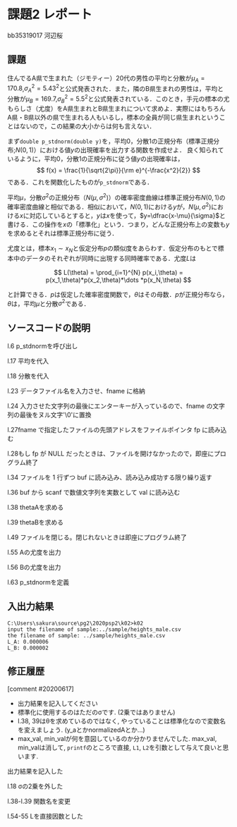 # 課題2 レポート

bb35319017 河辺桜

## 課題

住んでるA県で生まれた（ジモティー）20代の男性の平均と分散が$\mu_{A}=170.8$,$\sigma^2_{A}={5.43}^2$と公式発表された．また，隣のB県生まれの男性は，平均と分散が$\mu_{B}=169.7$,$\sigma^2_{B}={5.5}^2$と公式発表されている．このとき，手元の標本の尤もらしさ（尤度）をA県生まれとB県生まれについて求めよ．実際にはもちろんA県・B県以外の県で生まれる人もいるし，標本の全員が同じ県生まれということはないので，この結果の大小からは何も言えない．
   
まず`double p_stdnorm(double y)`を，平均0，分散1の正規分布（標準正規分布;$N(0,1)$）における値$y$の出現確率を出力する関数を作成せよ．
良く知られているように，平均0，分散1の正規分布に従う値$y$の出現確率は，
$$
  f(x) = \frac{1}{\sqrt{2\pi}}{\rm e}^{-\frac{x^2}{2}}
$$
である．これを関数化したものが`p_stdnorm`である．

平均$\mu$，分散$\sigma^2$の正規分布（$N(\mu,\sigma^2)$）の確率密度曲線は標準正規分布$N(0,1)$の確率密度曲線と相似である．相似において，$N(0,1)$における$y$が，$N(\mu,\sigma^2)$における$x$に対応しているとすると，$y$は$x$を使って，$y=\dfrac{x-\mu}{\sigma}$と書ける．この操作を$x$の「標準化」という．つまり，どんな正規分布上の変数も$y$を求めるとそれは標準正規分布に従う．

尤度とは，標本$x_1\sim x_N$と仮定分布$p$の類似度をあらわす．仮定分布のもとで標本中のデータのそれぞれが同時に出現する同時確率である．尤度$L$は

$$
L(\theta) = \prod_{i=1}^{N} p(x_i,\theta) = p(x_1,\theta)*p(x_2,\theta)*\dots *p(x_N,\theta)
$$

と計算できる．$p$は仮定した確率密度関数で，$\theta$はその母数．$p$が正規分布なら，$\theta$は，平均$\mu$と分散$\sigma^2$である．

## ソースコードの説明

l.6 p_stdnormを呼び出し

l.17 平均を代入

l.18 分散を代入

l.23 データファイル名を入力させ、fname に格納

l.24 入力させた文字列の最後にエンターキーが入っているので、fname の文字列の最後をヌル文字'\0'に置換

l.27fname で指定したファイルの先頭アドレスをファイルポインタ fp に読み込む

l.28もし fp が NULL だったときは、ファイルを開けなかったので，即座にプログラム終了

l.34 ファイルを 1 行ずつ buf に読み込み、読み込み成功する限り繰り返す

l.36 buf から scanf で数値文字列を実数として val に読み込む

l.38 thetaAを求める

l.39 thetaBを求める

l.49 ファイルを閉じる。閉じれないときは即座にプログラム終了

l.55 Aの尤度を出力

l.56 Bの尤度を出力

l.63 p_stdnormを定義


## 入出力結果

```
C:\Users\sakura\source\pg2\2020psp2\k02>k02
input the filename of sample:../sample/heights_male.csv
the filename of sample: ../sample/heights_male.csv
L_A: 0.000006
L_B: 0.000002
```

## 修正履歴
[comment #20200617]
- 出力結果を記入してください
- 標準化に使用するのはただのσです. (2乗ではありません)
- l.38, 39はθを求めているのではなく, やっていることは標準化なので変数名を変えましょう. (y_aとかnormalizedAとか...)
- max_val, min_valが何を意図しているのか分かりませんでした.  max_val, min_valは消して, `printf`のところで直接, `L1`, `L2`を引数として与えて良いと思います. 

出力結果を記入した

l.18 σの2乗を外した

l.38-l.39 関数名を変更

l.54-55 Lを直接因数とした